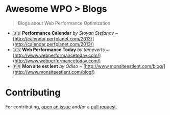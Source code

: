 # Awesome WPO > Blogs

> Blogs about Web Performance Optimization

* :us: **Performance Calendar** _by Stoyan Stefanov_ ~ [http://calendar.perfplanet.com/2013/](http://calendar.perfplanet.com/2013/)
* :us: **Web Performance Today** _by tameverts_ ~ [http://www.webperformancetoday.com/](http://www.webperformancetoday.com/)
* :fr: **Mon site est lent** _by Odiso_ ~ [http://www.monsiteestlent.com/blog/](http://www.monsiteestlent.com/blog/)


# Contributing

For contributing, [open an issue](https://github.com/davidsonfellipe/awesome-wpo/issues) and/or a [pull request](https://github.com/davidsonfellipe/awesome-wpo/pulls).
